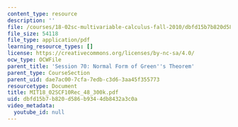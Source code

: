 ```yaml
---
content_type: resource
description: ''
file: /courses/18-02sc-multivariable-calculus-fall-2010/dbfd15b7b820d586b9344db8432a3c0a_MIT18_02SCF10Rec_48_300k.pdf
file_size: 54118
file_type: application/pdf
learning_resource_types: []
license: https://creativecommons.org/licenses/by-nc-sa/4.0/
ocw_type: OCWFile
parent_title: 'Session 70: Normal Form of Green''s Theorem'
parent_type: CourseSection
parent_uid: dae7ac00-7cfa-7edb-c3d6-3aa45f355773
resourcetype: Document
title: MIT18_02SCF10Rec_48_300k.pdf
uid: dbfd15b7-b820-d586-b934-4db8432a3c0a
video_metadata:
  youtube_id: null
---
```

